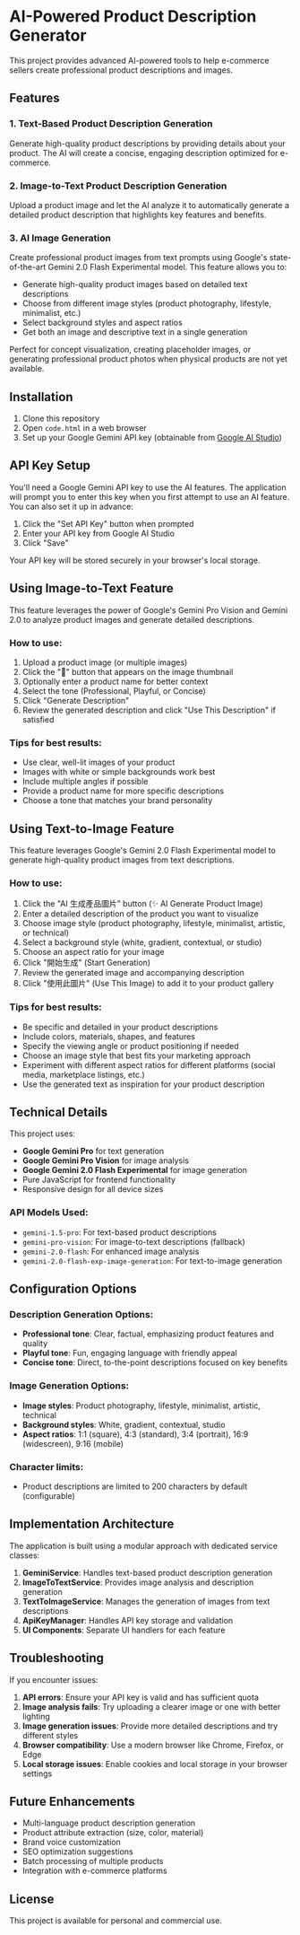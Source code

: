 # AI-Powered Product Description Generator

This project provides advanced AI-powered tools to help e-commerce sellers create professional product descriptions and images.

## Features

### 1. Text-Based Product Description Generation

Generate high-quality product descriptions by providing details about your product. The AI will create a concise, engaging description optimized for e-commerce.

### 2. Image-to-Text Product Description Generation

Upload a product image and let the AI analyze it to automatically generate a detailed product description that highlights key features and benefits.

### 3. AI Image Generation

Create professional product images from text prompts using Google's state-of-the-art Gemini 2.0 Flash Experimental model. This feature allows you to:

- Generate high-quality product images based on detailed text descriptions
- Choose from different image styles (product photography, lifestyle, minimalist, etc.)
- Select background styles and aspect ratios
- Get both an image and descriptive text in a single generation

Perfect for concept visualization, creating placeholder images, or generating professional product photos when physical products are not yet available.

## Installation

1. Clone this repository
2. Open `code.html` in a web browser
3. Set up your Google Gemini API key (obtainable from [Google AI Studio](https://aistudio.google.com/app/apikey))

## API Key Setup

You'll need a Google Gemini API key to use the AI features. The application will prompt you to enter this key when you first attempt to use an AI feature. You can also set it up in advance:

1. Click the "Set API Key" button when prompted
2. Enter your API key from Google AI Studio
3. Click "Save"

Your API key will be stored securely in your browser's local storage.

## Using Image-to-Text Feature

This feature leverages the power of Google's Gemini Pro Vision and Gemini 2.0 to analyze product images and generate detailed descriptions.

### How to use:

1. Upload a product image (or multiple images)
2. Click the "📝" button that appears on the image thumbnail
3. Optionally enter a product name for better context
4. Select the tone (Professional, Playful, or Concise)
5. Click "Generate Description"
6. Review the generated description and click "Use This Description" if satisfied

### Tips for best results:

- Use clear, well-lit images of your product
- Images with white or simple backgrounds work best
- Include multiple angles if possible
- Provide a product name for more specific descriptions
- Choose a tone that matches your brand personality

## Using Text-to-Image Feature

This feature leverages Google's Gemini 2.0 Flash Experimental model to generate high-quality product images from text descriptions.

### How to use:

1. Click the "AI 生成產品圖片" button (✨ AI Generate Product Image)
2. Enter a detailed description of the product you want to visualize
3. Choose image style (product photography, lifestyle, minimalist, artistic, or technical)
4. Select a background style (white, gradient, contextual, or studio)
5. Choose an aspect ratio for your image
6. Click "開始生成" (Start Generation)
7. Review the generated image and accompanying description
8. Click "使用此圖片" (Use This Image) to add it to your product gallery

### Tips for best results:

- Be specific and detailed in your product descriptions
- Include colors, materials, shapes, and features
- Specify the viewing angle or product positioning if needed
- Choose an image style that best fits your marketing approach
- Experiment with different aspect ratios for different platforms (social media, marketplace listings, etc.)
- Use the generated text as inspiration for your product description

## Technical Details

This project uses:

- **Google Gemini Pro** for text generation 
- **Google Gemini Pro Vision** for image analysis
- **Google Gemini 2.0 Flash Experimental** for image generation
- Pure JavaScript for frontend functionality
- Responsive design for all device sizes

### API Models Used:

- `gemini-1.5-pro`: For text-based product descriptions
- `gemini-pro-vision`: For image-to-text descriptions (fallback)
- `gemini-2.0-flash`: For enhanced image analysis
- `gemini-2.0-flash-exp-image-generation`: For text-to-image generation

## Configuration Options

### Description Generation Options:

- **Professional tone**: Clear, factual, emphasizing product features and quality
- **Playful tone**: Fun, engaging language with friendly appeal
- **Concise tone**: Direct, to-the-point descriptions focused on key benefits

### Image Generation Options:

- **Image styles**: Product photography, lifestyle, minimalist, artistic, technical
- **Background styles**: White, gradient, contextual, studio
- **Aspect ratios**: 1:1 (square), 4:3 (standard), 3:4 (portrait), 16:9 (widescreen), 9:16 (mobile)

### Character limits:

- Product descriptions are limited to 200 characters by default (configurable)

## Implementation Architecture

The application is built using a modular approach with dedicated service classes:

1. **GeminiService**: Handles text-based product description generation
2. **ImageToTextService**: Provides image analysis and description generation
3. **TextToImageService**: Manages the generation of images from text descriptions
4. **ApiKeyManager**: Handles API key storage and validation
5. **UI Components**: Separate UI handlers for each feature

## Troubleshooting

If you encounter issues:

1. **API errors**: Ensure your API key is valid and has sufficient quota
2. **Image analysis fails**: Try uploading a clearer image or one with better lighting
3. **Image generation issues**: Provide more detailed descriptions and try different styles
4. **Browser compatibility**: Use a modern browser like Chrome, Firefox, or Edge
5. **Local storage issues**: Enable cookies and local storage in your browser settings

## Future Enhancements

- Multi-language product description generation
- Product attribute extraction (size, color, material)
- Brand voice customization
- SEO optimization suggestions
- Batch processing of multiple products
- Integration with e-commerce platforms

## License

This project is available for personal and commercial use.
